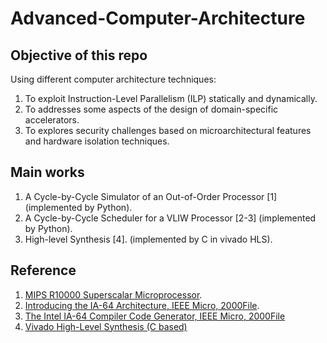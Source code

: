 # Advanced-Computer-Architecture

## Objective of this repo
Using different computer architecture techniques:
1. To exploit Instruction-Level Parallelism (ILP) statically and dynamically. 
1. To addresses some aspects of the design of domain-specific accelerators. 
1. To explores security challenges based on microarchitectural features and hardware isolation techniques.

## Main works
1. A Cycle-by-Cycle Simulator of an Out-of-Order Processor [1] (implemented by Python).
2. A Cycle-by-Cycle Scheduler for a VLIW Processor [2-3] (implemented by Python).
3. High-level Synthesis [4]. (implemented by C in vivado HLS).

## Reference
1. [MIPS R10000 Superscalar Microprocessor](https://ieeexplore.ieee.org/stamp/stamp.jsp?tp=&arnumber=491460).
2. [Introducing the IA-64 Architecture, IEEE Micro, 2000File](https://www.semanticscholar.org/paper/Introducing-the-IA-64-Architecture-Huck-Morris/15c071b8baf24a9c88d01162d6cd241e951406aa).
3. [The Intel IA-64 Compiler Code Generator, IEEE Micro, 2000File](http://www.cs.virginia.edu/~skadron/cs854_uproc_survey/spring_2001/cs854/m5044.pdf)
4. [Vivado High-Level Synthesis (C based)](https://www.xilinx.com/support/documentation-navigation/design-hubs/dh0012-vivado-high-level-synthesis-hub.html)
